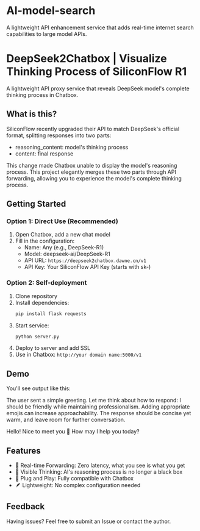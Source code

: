 # AI-model-search
A lightweight API enhancement service that adds real-time internet search capabilities to large model APIs.
# DeepSeek2Chatbox | Visualize Thinking Process of SiliconFlow R1

A lightweight API proxy service that reveals DeepSeek model's complete thinking process in Chatbox.

## What is this?
SiliconFlow recently upgraded their API to match DeepSeek's official format, splitting responses into two parts:
- reasoning_content: model's thinking process
- content: final response

This change made Chatbox unable to display the model's reasoning process. This project elegantly merges these two parts through API forwarding, allowing you to experience the model's complete thinking process.

## Getting Started

### Option 1: Direct Use (Recommended)
1. Open Chatbox, add a new chat model
2. Fill in the configuration:
   - Name: Any (e.g., DeepSeek-R1)
   - Model: deepseek-ai/DeepSeek-R1
   - API URL: `https://deepseek2chatbox.dawne.cn/v1`
   - API Key: Your SiliconFlow API Key (starts with sk-)

### Option 2: Self-deployment
1. Clone repository
2. Install dependencies:
   ```bash
   pip install flask requests
   ```
3. Start service:
   ```bash
   python server.py
   ```
4. Deploy to server and add SSL
5. Use in Chatbox: `http://your domain name:5000/v1`

## Demo
You'll see output like this:

<think>The user sent a simple greeting. Let me think about how to respond: I should be friendly while maintaining professionalism. Adding appropriate emojis can increase approachability. The response should be concise yet warm, and leave room for further conversation.
</think>

Hello! Nice to meet you 👋 How may I help you today?

## Features
- 🔄 Real-time Forwarding: Zero latency, what you see is what you get
- 🧠 Visible Thinking: AI's reasoning process is no longer a black box
- 🎯 Plug and Play: Fully compatible with Chatbox
- 🪶 Lightweight: No complex configuration needed

## Feedback
Having issues? Feel free to submit an Issue or contact the author. 
